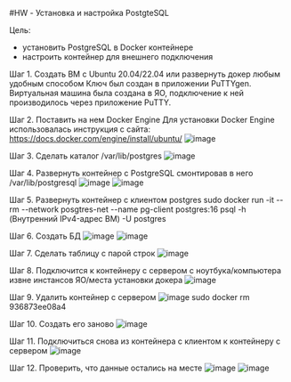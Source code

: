 #HW - Установка и настройка PostgteSQL

Цель:
- установить PostgreSQL в Docker контейнере
- настроить контейнер для внешнего подключения

Шаг 1. Создать ВМ с Ubuntu 20.04/22.04 или развернуть докер любым удобным способом
Ключ был создан в приложении PuTTYgen. Виртуальная машина была создана в ЯО, подключение к ней производилось через приложение PuTTY.

Шаг 2. Поставить на нем Docker Engine
Для установки Docker Engine использовалась инструкция с сайта: https://docs.docker.com/engine/install/ubuntu/
![image](https://github.com/user-attachments/assets/babea19e-d223-4406-8776-a96444668fbe)

Шаг 3. Сделать каталог /var/lib/postgres
![image](https://github.com/user-attachments/assets/f1da250e-e380-4d31-8580-c88b43e0a78f)

Шаг 4. Развернуть контейнер с PostgreSQL смонтировав в него /var/lib/postgresql
![image](https://github.com/user-attachments/assets/4583a19d-f1a9-49d3-855e-c3bd1132ad95)
![image](https://github.com/user-attachments/assets/863a83c7-372e-4694-828b-845b2a8b9819)

Шаг 5. Развернуть контейнер с клиентом postgres
   sudo docker run -it --rm --network posgtres-net --name pg-client postgres:16 psql -h (Внутренний IPv4-адрес ВМ) -U postgres

Шаг 6. Создать БД
![image](https://github.com/user-attachments/assets/f91bb609-1c6a-455c-9d96-d3f859b83d14)
![image](https://github.com/user-attachments/assets/8ccc73a4-1c71-435a-b3b9-09d47c32795b)

Шаг 7. Сделать таблицу с парой строк
![image](https://github.com/user-attachments/assets/6ac74b68-029d-4952-a828-4ef953e1a506)

Шаг 8. Подключится к контейнеру с сервером с ноутбука/компьютера извне инстансов ЯО/места установки докера
![image](https://github.com/user-attachments/assets/804f08f1-5347-4d24-8448-d3685eb2164f)

Шаг 9. Удалить контейнер с сервером
![image](https://github.com/user-attachments/assets/aa3c3c61-5802-497d-aec3-43e936bbc0ae)
   sudo docker rm 936873ee08a4

Шаг 10. Создать его заново
![image](https://github.com/user-attachments/assets/c7bfaa93-93bd-4bc3-84b9-9b8c8aecf647)

Шаг 11. Подключиться снова из контейнера с клиентом к контейнеру с сервером
![image](https://github.com/user-attachments/assets/02bfec7a-798b-41b4-bfc8-70bd444f5f4a)

Шаг 12. Проверить, что данные остались на месте
![image](https://github.com/user-attachments/assets/9d601286-4735-4c07-9b3e-df461e23620c)
![image](https://github.com/user-attachments/assets/94843992-2e23-416f-a076-b9c1b38cf672)
